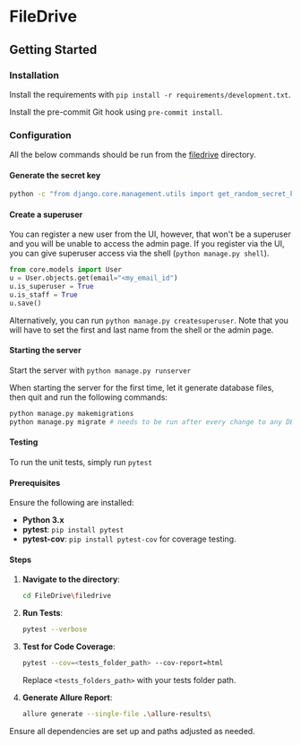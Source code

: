 # FileDrive

## Getting Started

### Installation
Install the requirements with `pip install -r requirements/development.txt`.

Install the pre-commit Git hook using `pre-commit install`.

### Configuration

All the below commands should be run from the [filedrive](./filedrive/) directory.

#### Generate the secret key

```bash
python -c "from django.core.management.utils import get_random_secret_key;import os;from base64 import b64encode;print(f'SECRET_KEY={b64encode(get_random_secret_key().encode('utf-8')).decode('utf-8')}')" > .env
```

#### Create a superuser

You can register a new user from the UI, however, that won't be a superuser and you will be unable to access the admin page. If you register via the UI, you can give superuser access via the shell (`python manage.py shell`).

```python
from core.models import User
u = User.objects.get(email="<my_email_id")
u.is_superuser = True
u.is_staff = True
u.save()
```

Alternatively, you can run `python manage.py createsuperuser`. Note that you will have to set the first and last name from the shell or the admin page.

#### Starting the server

Start the server with `python manage.py runserver`

When starting the server for the first time, let it generate database files, then quit and run the following commands:

```bash
python manage.py makemigrations
python manage.py migrate # needs to be run after every change to any DB models
```

#### Testing

To run the unit tests, simply run `pytest`

#### Prerequisites
Ensure the following are installed:
- **Python 3.x**
- **pytest**: `pip install pytest`
- **pytest-cov**: `pip install pytest-cov` for coverage testing.

#### Steps

1. **Navigate to the directory**:
   ```bash
   cd FileDrive\filedrive
   ```

2. **Run Tests**:
   ```bash
   pytest --verbose
   ```

3. **Test for Code Coverage**:
   ```bash
   pytest --cov=<tests_folder_path> --cov-report=html
   ```
    Replace `<tests_folders_path>` with your tests folder path.

1. **Generate Allure Report**:
   ```bash
   allure generate --single-file .\allure-results\
   ```

Ensure all dependencies are set up and paths adjusted as needed.
